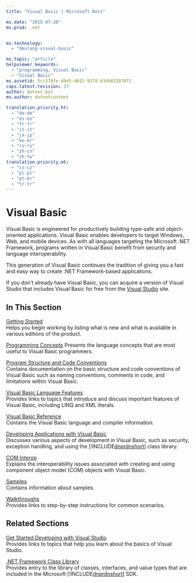 ```yaml
---
title: "Visual Basic | Microsoft Docs"

ms.date: "2015-07-20"
ms.prod: .net


ms.technology: 
  - "devlang-visual-basic"

ms.topic: "article"
helpviewer_keywords: 
  - "programming, Visual Basic"
  - "Visual Basic"
ms.assetid: 5cc578fe-d9e5-4015-937d-b34b83207072
caps.latest.revision: 37
author: dotnet-bot
ms.author: dotnetcontent

translation.priority.ht: 
  - "de-de"
  - "es-es"
  - "fr-fr"
  - "it-it"
  - "ja-jp"
  - "ko-kr"
  - "ru-ru"
  - "zh-cn"
  - "zh-tw"
translation.priority.mt: 
  - "cs-cz"
  - "pl-pl"
  - "pt-br"
  - "tr-tr"
---
```

# Visual Basic
Visual Basic is engineered for productively building type-safe and object-oriented applications. Visual Basic enables developers to target Windows, Web, and mobile devices. As with all languages targeting the Microsoft .NET Framework, programs written in Visual Basic benefit from security and language interoperability.  
  
 This generation of Visual Basic continues the tradition of giving you a fast and easy way to create .NET Framework-based applications.  
  
 If you don't already have Visual Basic, you can acquire a version of Visual Studio that includes Visual Basic for free from the [Visual Studio](https://www.visualstudio.com/products/free-developer-offers-vs) site.  
  
## In This Section  
 [Getting Started](../visual-basic/getting-started/index.md)   
 Helps you begin working by listing what is new and what is available in various editions of the product.  
   
 [Programming Concepts](../visual-basic/programming-guide/concepts/index.md) 
 Presents the language concepts that are most useful to Visual Basic programmers.

 [Program Structure and Code Conventions](../visual-basic/programming-guide/program-structure/program-structure-and-code-conventions.md)  
 Contains documentation on the basic structure and code conventions of Visual Basic such as naming conventions, comments in code, and limitations within Visual Basic.  
  
 [Visual Basic Language Features](../visual-basic/programming-guide/language-features/index.md)  
 Provides links to topics that introduce and discuss important features of Visual Basic, including LINQ and XML literals.  
   
 [Visual Basic Reference](../visual-basic/reference/index.md)  
 Contains the Visual Basic language and compiler information.  

 [Developing Applications with Visual Basic](../visual-basic/developing-apps/index.md)  
 Discusses various aspects of development in Visual Basic, such as security, exception handling, and using the [!INCLUDE[dnprdnshort](~/includes/dnprdnshort-md.md)] class library.

 [COM Interop](../visual-basic/programming-guide/com-interop/index.md)  
 Explains the interoperability issues associated with creating and using component object model (COM) objects with Visual Basic.  
  
 [Samples](../visual-basic/sample-applications.md)  
 Contains information about samples.  
  
 [Walkthroughs](../visual-basic/walkthroughs.md)  
 Provides links to step-by-step instructions for common scenarios.  
  
## Related Sections  
 [Get Started Developing with Visual Studio](/visualstudio/ide/get-started-developing-with-visual-studio)  
 Provides links to topics that help you learn about the basics of Visual Studio.  
  
 [.NET Framework Class Library](http://go.microsoft.com/fwlink/?LinkID=227195)  
 Provides entry to the library of classes, interfaces, and value types that are included in the Microsoft [!INCLUDE[dnprdnshort](~/includes/dnprdnshort-md.md)] SDK.